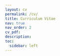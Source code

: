 ```yaml
---
layout: cv
permalink: /cv/
title: Curriculum Vitae
nav: true
nav_order: 2
cv_pdf: 
description: 
toc:
  sidebar: left
---
```

